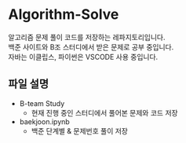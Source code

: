 # Algorithm-Solve
알고리즘 문제 풀이 코드를 저장하는 레파지토리입니다.  
백준 사이트와 B조 스터디에서 받은 문제로 공부 중입니다.  
자바는 이클립스, 파이썬은 VSCODE 사용 중입니다.
  
## 파일 설명
* B-team Study
  * 현재 진행 중인 스터디에서 풀어본 문제와 코드 저장
* baekjoon.ipynb
  * 백준 단계별 & 문제번호 풀이 저장


